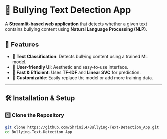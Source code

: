 # 🚨 Bullying Text Detection App

A **Streamlit-based web application** that detects whether a given text contains bullying content using **Natural Language Processing (NLP)**.

## 🌟 Features
- 📝 **Text Classification**: Detects bullying content using a trained ML model.
- 🎨 **User-friendly UI**: Aesthetic and easy-to-use interface.
- 🚀 **Fast & Efficient**: Uses **TF-IDF** and **Linear SVC** for prediction.
- 🔧 **Customizable**: Easily replace the model or add more training data.

---

## 🛠 Installation & Setup

### 1️⃣ **Clone the Repository**
```bash
git clone https://github.com/Shrini14/Bullying-Text-Detection_App.git
cd Bullying-Text-Detection_App
